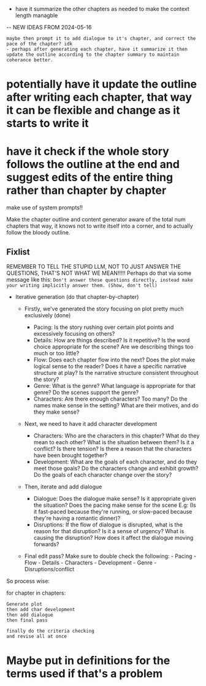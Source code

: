 
- have it summarize the other chapters as needed to make the context length managble


-- NEW IDEAS FROM 2024-05-16

    maybe then prompt it to add dialogue to it's chapter, and correct the pace of the chapter? idk
    - perhaps after generating each chapter, have it summarize it then update the outline according to the chapter summary to maintain coherance better.


# potentially have it update the outline after writing each chapter, that way it can be flexible and change as it starts to write it
# have it check if the whole story follows the outline at the end and suggest edits of the entire thing rather than chapter by chapter

make use of system prompts!!

Make the chapter outline and content generator aware of the total num chapters
that way, it knows not to write itself into a corner, and to actually follow the bloody outline.


## Fixlist

REMEMBER TO TELL THE STUPID LLM, NOT TO JUST ANSWER THE QUESTIONS, THAT'S NOT WHAT WE MEAN!!!!!
Perhaps do that via some message like this: `Don't answer these questions directly, instead make your writing implicitly answer them. (Show, don't tell)`

- Iterative generation (do that chapter-by-chapter)

    - Firstly, we've generated the story focusing on plot pretty much exclusively (done)
        - Pacing: Is the story rushing over certain plot points and excessively focusing on others?
        - Details: How are things described? Is it repetitive? Is the word choice appropriate for the scene? Are we describing things too much or too little?
        - Flow: Does each chapter flow into the next? Does the plot make logical sense to the reader? Does it have a specific narrative structure at play? Is the narrative structure consistent throughout the story?
        - Genre: What is the genre? What language is appropriate for that genre? Do the scenes support the genre?
        - Characters: Are there enough characters? Too many? Do the names make sense in the setting? What are their motives, and do they make sense?

    - Next, we need to have it add character development
        - Characters: Who are the characters in this chapter? What do they mean to each other? What is the situation between them? Is it a conflict? Is there tension? Is there a reason that the characters have been brought together?
        - Development:  What are the goals of each character, and do they meet those goals? Do the characters change and exhibit growth? Do the goals of each character change over the story?

    - Then, iterate and add dialogue 
        - Dialogue: Does the dialogue make sense? Is it appropriate given the situation? Does the pacing make sense for the scene E.g: (Is it fast-paced because they're running, or slow-paced because they're having a romantic dinner)? 
        - Disruptions: If the flow of dialogue is disrupted, what is the reason for that disruption? Is it a sense of urgency? What is causing the disruption? How does it affect the dialogue moving forwards? 
    
    - Final edit pass?
        Make sure to double check the following:
            - Pacing
            - Flow
            - Details
            - Characters
            - Development
            - Genre
            - Disruptions/conflict

So process wise:

for chapter in chapters:

    Generate plot
    then add char development
    then add dialogue
    then final pass
    
    finally do the criteria checking
    and revise all at once

# Maybe put in definitions for the terms used if that's a problem